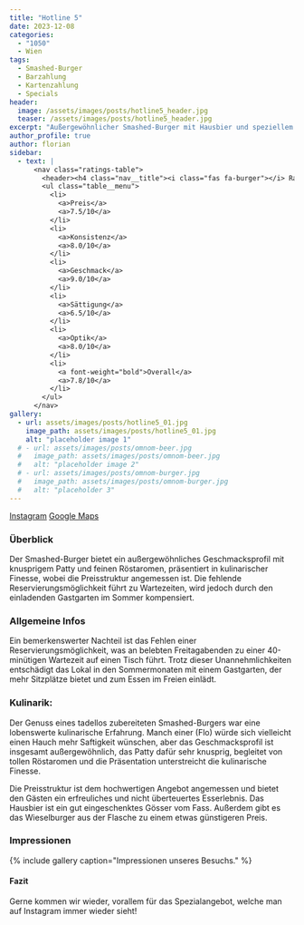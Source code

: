 ```yaml
---
title: "Hotline 5"
date: 2023-12-08
categories:
  - "1050"
  - Wien
tags:
  - Smashed-Burger
  - Barzahlung
  - Kartenzahlung
  - Specials
header:
  image: /assets/images/posts/hotline5_header.jpg
  teaser: /assets/images/posts/hotline5_header.jpg
excerpt: "Außergewöhnlicher Smashed-Burger mit Hausbier und speziellem Extra"
author_profile: true
author: florian
sidebar:
  - text: |
      <nav class="ratings-table">
        <header><h4 class="nav__title"><i class="fas fa-burger"></i> Ratings</h4></header>
        <ul class="table__menu">
          <li>
            <a>Preis</a>
            <a>7.5/10</a>
          </li>
          <li>
            <a>Konsistenz</a>
            <a>8.0/10</a>
          </li>
          <li>
            <a>Geschmack</a>
            <a>9.0/10</a>
          </li>
          <li>
            <a>Sättigung</a>
            <a>6.5/10</a>
          </li>
          <li>
            <a>Optik</a>
            <a>8.0/10</a>
          </li>
          <li>
            <a font-weight="bold">Overall</a>
            <a>7.8/10</a>
          </li>
        </ul>
      </nav>
gallery:
  - url: assets/images/posts/hotline5_01.jpg
    image_path: assets/images/posts/hotline5_01.jpg
    alt: "placeholder image 1"
  # - url: assets/images/posts/omnom-beer.jpg
  #   image_path: assets/images/posts/omnom-beer.jpg
  #   alt: "placeholder image 2"
  # - url: assets/images/posts/omnom-burger.jpg
  #   image_path: assets/images/posts/omnom-burger.jpg
  #   alt: "placeholder 3"
---
```

<a href='https://www.instagram.com/hotline_5'><i class='fab fa-instagram'></i> Instagram</a> <a href='https://www.google.de/maps/place/Hotline+5+-+Smash+Burger/@48.1844752,16.359678,16z/data=!3m1!4b1!4m6!3m5!1s0x476da8299ebe9303:0x620751f18a63fede!8m2!3d48.1844717!4d16.3622529!16s%2Fg%2F1vxw71tl?entry=ttu'></i> Google Maps</a>

### Überblick
Der Smashed-Burger bietet ein außergewöhnliches Geschmacksprofil mit knusprigem Patty und feinen Röstaromen, präsentiert in kulinarischer Finesse, wobei die Preisstruktur angemessen ist. Die fehlende Reservierungsmöglichkeit führt zu Wartezeiten, wird jedoch durch den einladenden Gastgarten im Sommer kompensiert.

### Allgemeine Infos
Ein bemerkenswerter Nachteil ist das Fehlen einer Reservierungsmöglichkeit, was an belebten Freitagabenden zu einer 40-minütigen Wartezeit auf einen Tisch führt. Trotz dieser Unannehmlichkeiten entschädigt das Lokal in den Sommermonaten mit einem Gastgarten, der mehr Sitzplätze bietet und zum Essen im Freien einlädt.

### Kulinarik:
Der Genuss eines tadellos zubereiteten Smashed-Burgers war eine lobenswerte kulinarische Erfahrung. Manch einer (Flo) würde sich vielleicht einen Hauch mehr Saftigkeit wünschen, aber das Geschmacksprofil ist insgesamt außergewöhnlich, das Patty dafür sehr knusprig, begleitet von tollen Röstaromen und die Präsentation unterstreicht die kulinarische Finesse.

Die Preisstruktur ist dem hochwertigen Angebot angemessen und bietet den Gästen ein erfreuliches und nicht überteuertes Esserlebnis. Das Hausbier ist ein gut eingeschenktes Gösser vom Fass. Außerdem gibt es das Wieselburger aus der Flasche zu einem etwas günstigeren Preis.

### Impressionen
{% include gallery caption="Impressionen unseres Besuchs." %}

#### Fazit
Gerne kommen wir wieder, vorallem für das Spezialangebot, welche man auf Instagram immer wieder sieht!
